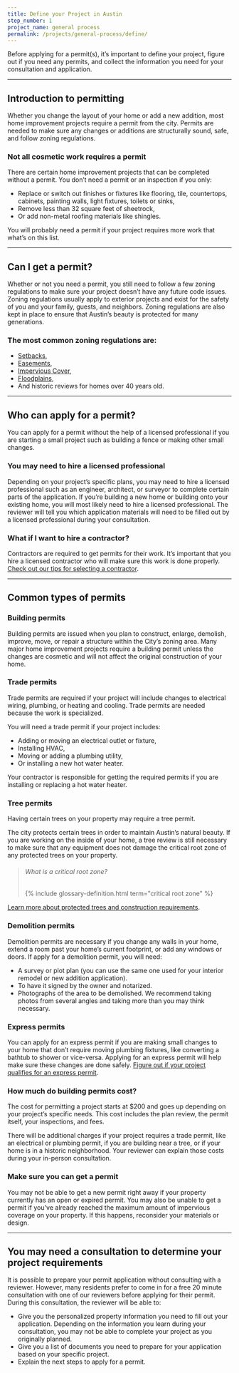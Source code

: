 ```yaml
---
title: Define your Project in Austin
step_number: 1
project_name: general process
permalink: /projects/general-process/define/
---
```



Before applying for a permit(s), it’s important to define your project, figure out if you need any permits, and collect the information you need for your consultation and application.

---

## Introduction to permitting

Whether you change the layout of your home or add a new addition, most home improvement projects require a permit from the city. Permits are needed to make sure any changes or additions are structurally sound, safe, and follow zoning regulations.

### Not all cosmetic work requires a permit

There are certain home improvement projects that can be completed without a permit. You don’t need a permit or an inspection if you only:

* Replace or switch out finishes or fixtures like flooring, tile, countertops, cabinets, painting walls, light fixtures, toilets or sinks,
* Remove less than 32 square feet of sheetrock,
* Or add non-metal roofing materials like shingles.

You will probably need a permit if your project requires more work that what’s on this list.

---

## Can I get a permit?

Whether or not you need a permit, you still need to follow a few zoning regulations to make sure your project doesn’t have any future code issues. Zoning regulations usually apply to exterior projects and exist for the safety of you and your family, guests, and neighbors. Zoning regulations are also kept in place to ensure that Austin’s beauty is protected for many generations.

### The most common zoning regulations are:

* [Setbacks](/resources/glossary/setback),
* [Easements](/resources/glossary/easement),
* [Impervious Cover](/resources/glossary/impervious-cover),
* [Floodplains](/resources/glossary/floodplain),
* And historic reviews for homes over 40 years old.

---

## Who can apply for a permit?

You can apply for a permit without the help of a licensed professional if you are starting a small project such as building a fence or making other small changes.

### You may need to hire a licensed professional

Depending on your project’s specific plans, you may need to hire a licensed professional such as an engineer, architect, or surveyor to complete certain parts of the application. If you’re building a new home or building onto your existing home, you will most likely need to hire a licensed professional. The reviewer will tell you which application materials will need to be filled out by a licensed professional during your consultation.

### What if I want to hire a contractor?

Contractors are required to get permits for their work. It’s important that you hire a licensed contractor who will make sure this work is done properly. [Check out our tips for selecting a contractor](http://www.austintexas.gov/page/how-select-contractor).

---

## Common types of permits

### Building permits

Building permits are issued when you plan to construct, enlarge, demolish, improve, move, or repair a structure within the City’s zoning area. Many major home improvement projects require a building permit unless the changes are cosmetic and will not affect the original construction of your home.

### Trade permits

Trade permits are required if your project will include changes to electrical wiring, plumbing, or heating and cooling. Trade permits are needed because the work is specialized.

You will need a trade permit if your project includes:

* Adding or moving an electrical outlet or fixture,
* Installing HVAC,
* Moving or adding a plumbing utility,
* Or installing a new hot water heater.

Your contractor is responsible for getting the required permits if you are installing or replacing a hot water heater.

### Tree permits

Having certain trees on your property may require a tree permit.

The city protects certain trees in order to maintain Austin’s natural beauty. If you are working on the inside of your home, a tree review is still necessary to make sure that any equipment does not damage the critical root zone of any protected trees on your property.

> ###### What is a critical root zone?
>
> {% include glossary-definition.html term="critical root zone" %}

[Learn more about protected trees and construction requirements](http://alpha.webuildthis.city/residential-toolkit/building-near-a-tree/).

### Demolition permits

Demolition permits are necessary if you change any walls in your home, extend a room past your home’s current footprint, or add any windows or doors. If apply for a demolition permit, you will need:

* A survey or plot plan (you can use the same one used for your interior remodel or new addition application).
* To have it signed by the owner and notarized.
* Photographs of the area to be demolished. We recommend taking photos from several angles and taking more than you may think necessary.

### Express permits

You can apply for an express permit if you are making small changes to your home that don’t require moving plumbing fixtures, like converting a bathtub to shower or vice-versa. Applying for an express permit will help make sure these changes are done safely. [Figure out if your project qualifies for an express permit](/residential-toolkit/express-permit).

### How much do building permits cost?

The cost for permitting a project starts at $200 and goes up depending on your project’s specific needs. This cost includes the plan review, the permit itself, your inspections, and fees.

There will be additional charges if your project requires a trade permit, like an electrical or plumbing permit, if you are building near a tree, or if your home is in a historic neighborhood. Your reviewer can explain those costs during your in-person consultation.

### Make sure you can get a permit

You may not be able to get a new permit right away if your property currently has an open or expired permit. You may also be unable to get a permit if you've already reached the maximum amount of impervious coverage on your property. If this happens, reconsider your materials or design.

---

## You may need a consultation to determine your project requirements

It is possible to prepare your permit application without consulting with a reviewer. However, many residents prefer to come in for a free 20 minute consultation with one of our reviewers before applying for their permit. During this consultation, the reviewer will be able to:

* Give you the personalized property information you need to fill out your application. Depending on the information you learn during your consultation, you may not be able to complete your project as you originally planned.
* Give you a list of documents you need to prepare for your application based on your specific project.
* Explain the next steps to apply for a permit.
